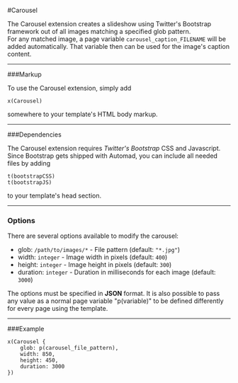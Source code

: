 #Carousel

The Carousel extension creates a slideshow using Twitter's Bootstrap framework out of all images matching a specified glob pattern.    
For any matched image, a page variable `carousel_caption_FILENAME` will be added automatically. That variable then can be used for the image's caption content.

---

###Markup

To use the Carousel extension, simply add 

	x(Carousel)
	
somewhere to your template's HTML body markup.

---

###Dependencies

The Carousel extension requires *Twitter's Bootstrap* CSS and Javascript.
Since Bootstrap gets shipped with Automad, you can include all needed files by adding

	t(bootstrapCSS)
	t(bootstrapJS)
	
to your template's head section.

---

### Options

There are several options available to modify the carousel:

- glob: `/path/to/images/*` - File pattern (default: `"*.jpg"`)
- width: `integer` - Image width in pixels (default: `400`)
- height: `integer` - Image height in pixels (default: `300`)
- duration: `integer` - Duration in milliseconds for each image (default: `3000`)

The options must be specified in **JSON** format. 
It is also possible to pass any value as a normal page variable "p(variable)" to be defined differently for every page using the template.

---

###Example

	x(Carousel {
		glob: p(carousel_file_pattern), 
		width: 850, 
		height: 450, 
		duration: 3000
	}) 


